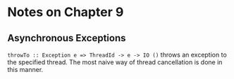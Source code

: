 # Notes on Chapter 9

## Asynchronous Exceptions

`throwTo :: Exception e => ThreadId -> e -> IO ()` throws an exception
to the specified thread. The most naive way of thread cancellation is
done in this manner.
